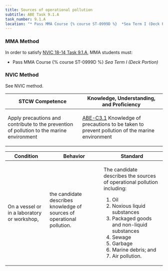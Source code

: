 ```yaml
---
title: Sources of operational pollution
subtitle: ABE Task 9.1.A 
task_number: 9.1.A
location: "* Pass MMA Course {% course ST-0999D %}  *Sea Term I (Deck Portion)*" 
---
```



### MMA Method

In order to satisfy  [NVIC 18-14  Task  9.1.A]({{site.baseurl}}/assets/images/nvic-18-14.pdf), MMA students must:

* Pass MMA Course {% course ST-0999D %}  *Sea Term I (Deck Portion)*


### NVIC Method

<a onclick="togglevisibility('nvic_methods')" >See NVIC method.</a>

<div id='nvic_methods' class='hide'>

<table>
<thead>
<tr>
<th class='forty'> STCW Competence </th>
<th class='sixty'> Knowledge, Understanding, and Proficiency </th>
</tr>
</thead>




<tbody>
<tr><td markdown='1'>

Apply precautions and contribute to the prevention of pollution to the marine environment

</td><td markdown='1'>

[ABE-C3.1]({{site.baseurl}}/tables/35.html#ABE-C3.1) Knowledge of precautions to be taken to prevent pollution of the marine environment

</td></tr>


</tbody>
</table>


<table>
<thead>
<tr><th class='twenty'>  Condition </th><th class='twenty'> Behavior </th><th  class='sixty'>Standard </th></tr>
</thead>
<tbody >



<tr><td markdown='1'>

On a vessel or in a laboratory or workshop,

</td><td markdown='1'>

the candidate describes knowledge of sources of operational pollution.

<br>

<div class="tooltip">
<span class="tooltiptext">
</span>
</div>


</td><td markdown='1'>

The candidate describes the sources of operational pollution including: 

1. Oil
2. Noxious liquid substances
3. Packaged goods and non-liquid substances
4. Sewage
5. Garbage
6. Marine debris; and 
7. Air pollution. 

</td></tr>
</tbody>
</table>
</div>
